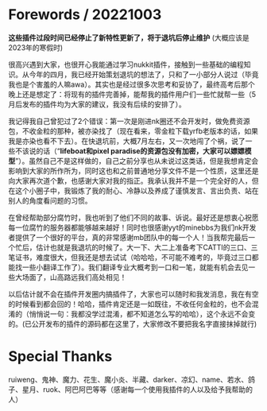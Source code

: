 # Forewords / 20221003
**这些插件过段时间已经停止了新特性更新了，将于退坑后停止维护** (大概应该是2023年的寒假时)

很高兴遇到大家，也很开心我能通过学习nukkit插件，接触到一些基础的编程知识。从今年的四月，我已经开始策划退坑的想法了，只和了一小部分人说过（毕竟我也是个害羞的人嘛awa）。其实也是经过很多次思考和妥协了，最终高考后那个晚上还是想定了：将现有的插件完善掉，能帮我的插件用户们一些忙就帮一些（5月后发布的插件均为大家的建议，我没有后续的安排了）。

我记得我自己曾犯过了2个错误：第一次是刚进nk圈还不会开发时，做免费资源包，不收金粒的那种，被亦染找了（现在看来，零金粒下载yrfb老版本的话，如果我是亦染也看不下去）。在快退坑前，大概7月左右，又一次地闯了个祸，说了一些不该说的话（“**lifeboat和pixel paradise的资源包没有加密，大家可以嫖嫖模型**”）。虽然自己不是这样做的，自己之前分享也从未说过这类话，但是我想肯定会影响到大家的所作所为，同时这也和之前普通地分享文件不是一个性质，这里还是向大家再次道个歉，也感谢大家对我的指正。我承认我并不是一个完全好的人，但在这个小圈子中，我锻炼了我的耐心、冷静以及养成了谨慎发言、言出负责、站在别人的角度看问题的习惯。

在曾经帮助部分腐竹时，我也听到了他们不同的故事、诉说。最好还是想衷心祝愿每一位腐竹的服务器都能够越来越好！同时也很感谢yyt的minebbs为我们nk开发者提供了一个很好的平台，真的非常感谢mb团队中的每一个人！当我帮完最后一个忙后，估计也就是我退坑的时候了。大一下、大二上准备考下CATTI的三口、三笔证书，难度很大，但我还是想去试试（哈哈哈，不可能不难考的，毕竟过三口都能找一些小翻译工作了）。我们翻译专业大概考到一口和一笔，就能有机会去见一些大场面了，山高路远我们高处相见！

以后估计就不会在插件开发圈内搞插件了，大家也可以随时和我发消息，我在有空的时候看到都会回的！哈哈，插件肯定还是一如既往，不收任何金粒的，也不会混淆的（悄悄说一句：我都没学过混淆，都不知道怎么写的哈哈），这个永远不会变的。(已公开发布的插件的源码都在这里了，大家修改不要把我名字直接抹掉就行)

# Special Thanks
ruiweng、鬼神、魔力、花生、魔小炎、半藏、darker、凉幻、name、若水、鸽子、星月、ruok、阿巴阿巴等等（感谢每一个使用我插件的人以及给予我帮助的人）
